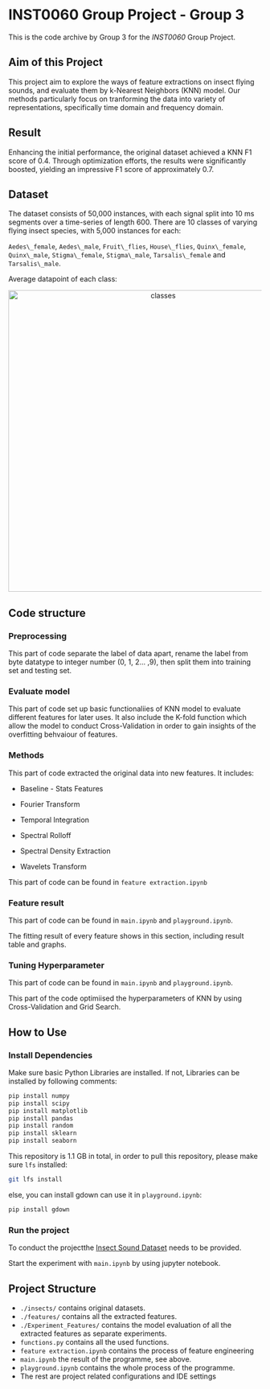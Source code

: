 # INST0060 Group Project - Group 3
This is the code archive by Group 3 for the *INST0060* Group Project.

## Aim of this Project

This project aim to explore the ways of feature extractions on insect flying sounds, and evaluate them by k-Nearest Neighbors (KNN) model. Our methods particularly focus on tranforming the data into variety of representations, specifically time domain and frequency domain.

## Result

Enhancing the initial performance, the original dataset achieved a KNN F1 score of 0.4. Through optimization efforts, the results were significantly boosted, yielding an impressive F1 score of approximately 0.7.

## Dataset

The dataset consists of 50,000 instances, with each signal split into 10 ms segments over a time-series of length 600. There are 10 classes of varying flying insect species, with 5,000 instances for each: 

`Aedes\_female`, `Aedes\_male`, `Fruit\_flies`, `House\_flies`, `Quinx\_female`, `Quinx\_male`, `Stigma\_female`, `Stigma\_male`, `Tarsalis\_female` and `Tarsalis\_male`. 

Average datapoint of each class:
<p align="center">
  <img src="https://github.com/Turkeywobbling/ML-group-project/assets/105172948/adfc1b23-f6d6-4dc1-ac03-9e8cf9775167" alt="classes", width="600">
</p>

## Code structure

### Preprocessing

This part of code separate the label of data apart, rename the label from byte datatype to integer number (0, 1, 2... ,9), then split them into training set and testing set.

### Evaluate model

This part of code set up basic functionaliies of KNN model to evaluate different features for later uses. It also include the K-fold function which allow the model to conduct Cross-Validation in order to gain insights of the overfitting behvaiour of features.

### Methods

This part of code extracted the original data into new features. It includes:

- Baseline - Stats Features

- Fourier Transform

- Temporal Integration

- Spectral Rolloff

- Spectral Density Extraction

- Wavelets Transform

This part of code can be found in `feature extraction.ipynb`

### Feature result

This part of code can be found in `main.ipynb` and `playground.ipynb`.

The fitting result of every feature shows in this section, including result table and graphs.

### Tuning Hyperparameter

This part of code can be found in `main.ipynb` and `playground.ipynb`.

This part of the code optimiised the hyperparameters of KNN by using Cross-Validation and Grid Search.

## How to Use

### Install Dependencies

Make sure basic Python Libraries are installed. If not, Libraries can be installed by following comments:

```bash
pip install numpy
pip install scipy
pip install matplotlib
pip install pandas
pip install random
pip install sklearn
pip install seaborn
```

This repository is 1.1 GB in total, in order to pull this repository, please make sure `lfs` installed:

```bash
git lfs install
```

else, you can install gdown can use it in `playground.ipynb`:

```bash
pip install gdown
```

### Run the project

To conduct the projectthe [Insect Sound Dataset](https://www.timeseriesclassification.com/description.php?Dataset=InsectSound) needs to be provided.

Start the experiment with `main.ipynb` by using jupyter notebook.


## Project Structure
- `./insects/` contains original datasets.
- `./features/` contains all the extracted features.
- `./Experiment_Features/` contains the model evaluation of all the extracted features as separate experiments.
- `functions.py` contains all the used functions.
- `feature extraction.ipynb` contains the process of feature engineering
- `main.ipynb` the result of the programme, see above.
- `playground.ipynb` contains the whole process of the programme.
- The rest are project related configurations and IDE settings


